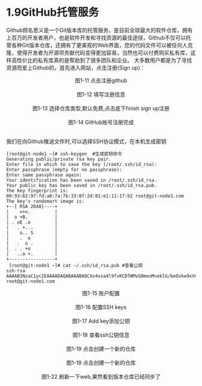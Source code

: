 # 1.9GitHub托管服务
Github顾名思义是一个Git版本库的托管服务，是目前全球最大的软件仓库，拥有上百万的开发者用户，也是软件开发和寻找资源的最佳途径，Github不仅可以托管各种Git版本仓库，还拥有了更美观的Web界面，您的代码文件可以被任何人克隆，使得开发者为开源项贡献代码变得更加容易，当然也可以付费购买私有库，这样高性价比的私有库真的是帮助到了很多团队和企业。
大多数用户都是为了寻找资源而爱上Github的，首先进入网站，点击注册(Sign up)：
<div style="text-align: center;">
<img alt="" src="http://image.xuliangwei.com/git-11.png-bjstack" /></div>
<div class="text" style=" text-align:center;">图1-11 点击注册github</div> <br/>

<div style="text-align: center;">
<img alt="" src="http://image.xuliangwei.com/git-12.png-bjstack" /></div>
<div class="text" style=" text-align:center;">图1-12 填写注册信息</div> <br/>

<div style="text-align: center;">
<img alt="" src="http://image.xuliangwei.com/git-13.png-bjstack" /></div>
<div class="text" style=" text-align:center;">图1-13 选择仓库类型,默认免费,点击底下finish sign up注册
</div> <br/>

<div style="text-align: center;">
<img alt="" src="http://image.xuliangwei.com/git-14.png-bjstack" /></div>
<div class="text" style=" text-align:center;">图1-14 GitHub账号注册完成</div> <br/>

我们在向Github推送文件时,可以选择SSH协议模式，在本机生成密钥
```
[root@git-node1 ~]# ssh-keygen  #生成密钥命令
Generating public/private rsa key pair.
Enter file in which to save the key (/root/.ssh/id_rsa): 
Enter passphrase (empty for no passphrase): 
Enter same passphrase again: 
Your identification has been saved in /root/.ssh/id_rsa.
Your public key has been saved in /root/.ssh/id_rsa.pub.
The key fingerprint is:
00:93:62:97:fd:a8:7a:7b:33:0f:2d:81:e1:11:17:b2 root@git-node1.com
The key's randomart image is:
+--[ RSA 2048]----+
|    =+o.         |
|  o +B.          |
| . oE .o         |
|   . +...        |
|    o.. S        |
|    .  o         |
|   .  o .        |
|  . . +o         |
|   ..o +.        |
+-----------------+
 [root@git-node1 ~]# cat ~/.ssh/id_rsa.pub #查看公钥
ssh-rsa AAAAB3NzaC1yc2EAAAADAQABAAABAQCXv4xsa4l9fvKCDTWMvG0meoMveklG/beOvkw9xVnmFVhTg4qOCVhLXaaQtR1PJnKVhMok1vtYZu+ldAMHsSmHMuUCK2KMNFrZZaEloMeCNRkFY2vhY5XHuUBK2NjwgLjDXCYtIU40UmlFCU974ybWZJaCteIoHstLLQPoG/5PF5gqBOCeNLxkpq35jJTO9JvexeBMr2hG7NSzg9uZEDyRPUwEVY2yYZkq7hlAnR5H4f1X6HPePc64ZWLT3ZyddlK/9EXDLPu2VLMC7lj5mTGrJlQ54TU3dqSYQXzIV88GsdqxfZj8xbb9JOUZJK4KjAvqUkVmtaVFTTM77zCPUJSN root@git-node1.com
```
<div style="text-align: center;">
<img alt="" src="http://image.xuliangwei.com/git-15.png-bjstack" /></div>
<div class="text" style=" text-align:center;">图1-15 账户配置</div> <br/>

<div style="text-align: center;">
<img alt="" src="http://image.xuliangwei.com/git-16.png-bjstack" /></div>
<div class="text" style=" text-align:center;">图1-16 配置SSH keys</div> <br/>

<div style="text-align: center;">
<img alt="" src="http://image.xuliangwei.com/git-17.png-bjstack" /></div>
<div class="text" style=" text-align:center;">图1-17 Add key添加公钥</div> <br/>

<div style="text-align: center;">
<img alt="" src="http://image.xuliangwei.com/git-18.png-bjstack" /></div>
<div class="text" style=" text-align:center;">图1-18 查看ssh公钥信息</div> <br/>

<div style="text-align: center;">
<img alt="" src="http://image.xuliangwei.com/git-19.png-bjstack" /></div>
<div class="text" style=" text-align:center;">图1-19 点击创建一个新的仓库</div> <br/>

<div style="text-align: center;">
<img alt="" src="http://image.xuliangwei.com/git-20.png-bjstack" /></div>
<div class="text" style=" text-align:center;">图1-19 点击创建一个新的仓库</div> <br/>


<div style="text-align: center;">
<img alt="" src="http://image.xuliangwei.com/git-22.png-bjstack" /></div>
<div class="text" style=" text-align:center;">图1-22 刷新一下web,果然看到版本仓库已经同步了</div> <br/>